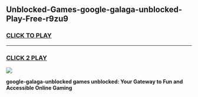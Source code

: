 
## Unblocked-Games-google-galaga-unblocked-Play-Free-r9zu9
<h3>
<a href="https://premium76.site?title=google-galaga-unblocked&ref=10A">CLICK TO PLAY</a></h3>
<hr>

<h3>
<a href="https://premium76.site?title=google-galaga-unblocked&ref=10A">CLICK 2 PLAY</a>
  
</h3>

<a href="https://premium76.site?title=google-galaga-unblocked&ref=10A"><img src="https://clearcache.store/games.png"></a>


**google-galaga-unblocked games unblocked: Your Gateway to Fun and Accessible Online Gaming**
